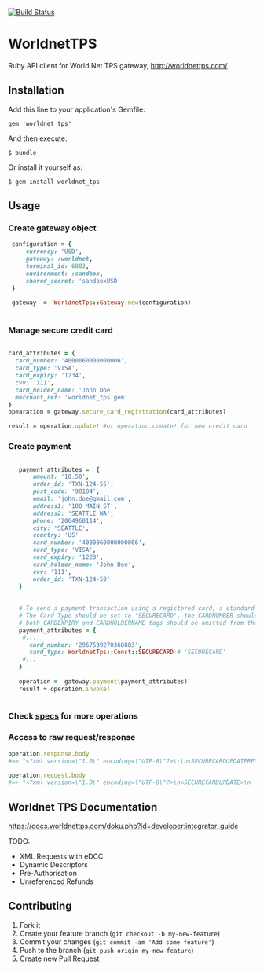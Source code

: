 [![Build Status](https://api.travis-ci.org/Fivell/worldnet_tps.svg)](https://travis-ci.org/Fivell/worldnet_tps)

# WorldnetTPS

 Ruby API client for World Net TPS gateway, http://worldnettps.com/

## Installation

Add this line to your application's Gemfile:

    gem 'worldnet_tps'

And then execute:

    $ bundle

Or install it yourself as:

    $ gem install worldnet_tps

## Usage

### Create gateway object

```ruby
 configuration = {
     currency: 'USD',
     gateway: :worldnet,
     terminal_id: 6003,
     environment: :sandbox,
     shared_secret: 'sandboxUSD'
 }
 
 gateway  =  WorldnetTps::Gateway.new(configuration)
 
```
### Manage secure credit card 

```ruby

card_attributes = {
  card_number: '4000060000000006',
  card_type: 'VISA',
  card_expiry: '1234',
  cvv: '111',
  card_holder_name: 'John Doe',
  merchant_ref: 'worldnet_tps.gem'
}
opearation = gateway.secure_card_registration(card_attributes)

result = operation.update! #or operation.create! for new credit card
```

### Create payment
```ruby

   payment_attributes =  {
       amount: '10.50',
       order_id: 'TXN-124-55',
       post_code: '98104',
       email: 'john.doe@gmail.com',
       address1: '100 MAIN ST',
       address2: 'SEATTLE WA',
       phone: '2064960114',
       city: 'SEATTLE',
       country: 'US'
       card_number: '4000060000000006',
       card_type: 'VISA',
       card_expiry: '1223',
       card_holder_name: 'John Doe',
       cvv: '111',
       order_id: 'TXN-124-59'
   }
   
    
   # To send a payment transaction using a registered card, a standard PAYMENT request should be sent.
   # The Card Type should be set to 'SECURECARD', the CARDNUMBER should contain the Secure Card Reference,
   # both CARDEXPIRY and CARDHOLDERNAME tags should be omitted from the request.
   payment_attributes = {
    #...
      card_number: '2967539270368883',
      card_type: WorldnetTps::Const::SECURECARD # 'SECURECARD'
    #...
   } 
   
   operation =  gateway.payment(payment_attributes)
   result = operation.invoke!
       
```


### Check [specs](https://github.com/Fivell/worldnet_tps/tree/master/spec/) for more operations
   
     
### Access to raw request/response
```ruby
operation.response.body
#=> "<?xml version=\"1.0\" encoding=\"UTF-8\"?>\r\n<SECURECARDUPDATERESPONSE><MERCHANTREF>worldnet_tps.gem</MERCHANTREF><CARDREFERENCE>2967539209767734</CARDREFERENCE><DATETIME>15-12-2016:15:03:56:521</DATETIME><HASH>70d9929284120c01075eb19e9e1e9fcc</HASH></SECURECARDUPDATERESPONSE>"

operation.request.body
#=> "<?xml version=\"1.0\" encoding=\"UTF-8\"?>\n<SECURECARDUPDATE>\n  <MERCHANTREF>worldnet_tps.gem</MERCHANTREF>\n  <TERMINALID>6003</TERMINALID>\n  <DATETIME>10-12-2016:12:00:00:000</DATETIME>\n  <CARDNUMBER>5001650000000000</CARDNUMBER>\n  <CARDEXPIRY>1234</CARDEXPIRY>\n  <CARDTYPE>MASTERCARD</CARDTYPE>\n  <CARDHOLDERNAME>John Doe</CARDHOLDERNAME>\n  <HASH>92b659e02301af239ec925373f9c3bb7</HASH>\n  <CVV>111</CVV>\n</SECURECARDUPDATE>\n"
```

## Worldnet TPS Documentation

  https://docs.worldnettps.com/doku.php?id=developer:integrator_guide

TODO: 
 - XML Requests with eDCC
 - Dynamic Descriptors 
 - Pre-Authorisation 
 - Unreferenced Refunds

## Contributing



1. Fork it
2. Create your feature branch (`git checkout -b my-new-feature`)
3. Commit your changes (`git commit -am 'Add some feature'`)
4. Push to the branch (`git push origin my-new-feature`)
5. Create new Pull Request
